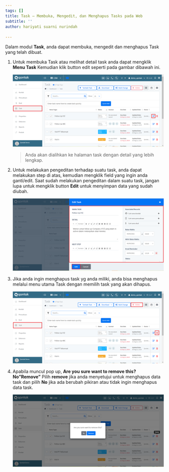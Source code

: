 ```yaml
---
tags: []
title: Task – Membuka, Mengedit, dan Menghapus Tasks pada Web
subtitle: ''
author: hariyati suarni nurindah

---
```

Dalam modul **Task**, anda dapat membuka, mengedit dan menghapus Task yang telah dibuat.

1. Untuk membuka Task atau melihat detail task anda dapat mengklik **Menu Task** Kemudian klik button edit seperti pada gambar dibawah ini.

   ![](/uploads/mengedittask1.PNG)

   > Anda akan dialihkan ke halaman task dengan detail yang lebih lengkap.
2. Untuk melakukan pengeditan terhadap suatu task, anda dapat melakukan step di atas, kemudian mengklik field yang ingin anda ganti/edit. Saat sudah melakukan pengeditan dalam suatu task, jangan lupa untuk mengklik button **Edit** untuk menyimpan data yang sudah diubah.

   ![](/uploads/mengedittask2.PNG)
3. Jika anda ingin menghapus task yg anda miliki, anda bisa menghapus melalui menu utama Task dengan memilih task yang akan dihapus.

   ![](/uploads/mengedittask3.PNG)
4. Apabila muncul pop up, **Are you sure want to remove this? No”Remove”** Pilih **remove** jika anda menyetujui untuk menghapus data task dan pilih **No** jika ada berubah pikiran atau tidak ingin menghapus data task.

   ![](/uploads/mengedittask4.PNG)